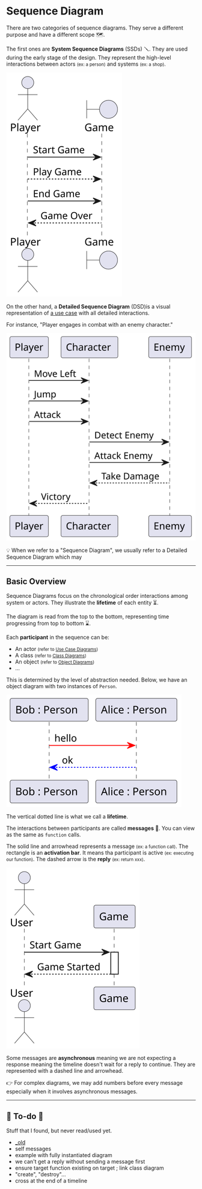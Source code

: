 # Sequence Diagram

<div class="row row-cols-md-2"><div>

There are two categories of sequence diagrams. They serve a different purpose and have a different scope 🗺️.

The first ones are **System Sequence Diagrams** (SSDs) 🪛. They are used during the early stage of the design. They represent the high-level interactions between actors <small>(ex: a person)</small> and systems <small>(ex: a shop)</small>.

<div class="text-center">

![System Sequence Diagram](_uml/ssd.svg)
</div>
</div><div>

On the other hand, a **Detailed Sequence Diagram** (DSD)is a visual representation of [a use case](../use_case/index.md) with all detailed interactions.

For instance, "Player engages in combat with an enemy character."

<div class="text-center">

![Detailed Sequence Diagram](_uml/dsd.svg)
</div>

💡 When we refer to a "Sequence Diagram", we usually refer to a Detailed Sequence Diagram which may 
</div></div>

<hr class="sep-both">

## Basic Overview

<div class="row row-cols-md-2"><div>

Sequence Diagrams focus on the chronological order interactions among system or actors. They illustrate the **lifetime** of each entity ⏳.

The diagram is read from the top to the bottom, representing time progressing from top to bottom ⌛.

Each **participant** in the sequence can be:

* An actor <small>(refer to [Use Case Diagrams](../use_case/index.md))</small>
* A class <small>(refer to [Class Diagrams](../class/index.md))</small>
* An object <small>(refer to [Object Diagrams](../object/index.md))</small>
* ...

This is determined by the level of abstraction needed. Below, we have an object diagram with two instances of `Person`.

<div class="text-center">

![Sequence Diagram Object Participants](_uml/obj.svg)
</div>

The vertical dotted line is what we call a **lifetime**.
</div><div>

The interactions between participants are called **messages** 📮. You can view as the same as `function` calls.

The solid line and arrowhead represents a message <small>(ex: a function call)</small>. The rectangle is an **activation bar**. It means tha participant is active <small>(ex: executing our function)</small>. The dashed arrow is the **reply** <small>(ex: return xxx)</small>.

<div class="text-center">

![Sequence Diagram Message](_uml/msg.svg)
</div>

Some messages are **asynchronous** meaning we are not expecting a response meaning the timeline doesn't wait for a reply to continue. They are represented with a dashed line and arrowhead.

👉 For complex diagrams, we may add numbers before every message especially when it involves asynchronous messages.
</div></div>

<hr class="sep-both">

## 👻 To-do 👻

Stuff that I found, but never read/used yet.

<div class="row row-cols-md-2"><div>

* [_old](_old.md)
* self messages
* example with fully instantiated diagram
* we can't get a reply without sending a message first
* ensure target function existing on target ; link class diagram
* "create", "destroy"...
* cross at the end of a timeline
</div><div>
</div></div>